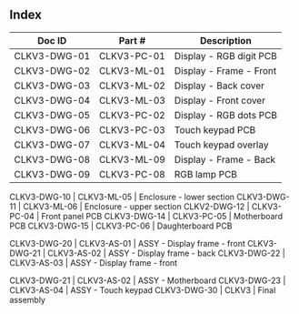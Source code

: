 Index
-----

Doc ID        | Part #            | Description
--------------|-------------------|-------------------------------------------------
CLKV3-DWG-01  | CLKV3-PC-01       | Display - RGB digit PCB
CLKV3-DWG-02  | CLKV3-ML-01       | Display - Frame - Front
CLKV3-DWG-03  | CLKV3-ML-02       | Display - Back cover
CLKV3-DWG-04  | CLKV3-ML-03       | Display - Front cover
CLKV3-DWG-05  | CLKV3-PC-02       | Display - RGB dots PCB
CLKV3-DWG-06  | CLKV3-PC-03       | Touch keypad PCB
CLKV3-DWG-07  | CLKV3-ML-04       | Touch keypad overlay
CLKV3-DWG-08  | CLKV3-ML-09       | Display - Frame - Back
CLKV3-DWG-09  | CLKV3-PC-08       | RGB lamp PCB


CLKV3-DWG-10  | CLKV3-ML-05       | Enclosure - lower section
CLKV3-DWG-11  | CLKV3-ML-06       | Enclosure - upper section
CLKV2-DWG-12  | CLKV3-PC-04       | Front panel PCB
CLKV3-DWG-14  | CLKV3-PC-05       | Motherboard PCB
CLKV3-DWG-15  | CLKV3-PC-06       | Daughterboard PCB

CLKV3-DWG-20  | CLKV3-AS-01       | ASSY - Display frame - front
CLKV3-DWG-21  | CLKV3-AS-02       | ASSY - Display frame - back
CLKV3-DWG-22  | CLKV3-AS-03       | ASSY - Display frame - front


CLKV3-DWG-21  | CLKV3-AS-02       | ASSY - Motherboard
CLKV3-DWG-23  | CLKV3-AS-04       | ASSY - Touch keypad
CLKV3-DWG-30  | CLKV3             | Final assembly
